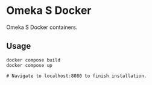 # Omeka S Docker

Omeka S Docker containers.

## Usage

```shell
docker compose build
docker compose up

# Navigate to localhost:8080 to finish installation.
```

